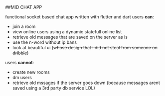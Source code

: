 ##MID CHAT APP

functional socket based chat app written with flutter and dart
users **can**:
  - join a room
  - view online users using a dynamic statefull online list
  - retrieve old messages that are saved on the server as is
  - use the n-word without ip bans
  - look at beautiful ui (~~whose design that i did not steal from someone on dribble~~)

users **cannot**:
  - create new rooms
  - dm users
  - retrieve old mssages if the server goes down (because messages arent saved using a 3rd party db service LOL)
